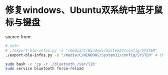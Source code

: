# 修复windows、Ubuntu双系统中蓝牙鼠标与键盘

source from: 

```bash
# note 
# ./export-ble-infos.py -s "/media/C/Windows/System32/config/SYSTEM"
./export-ble-infos.py -s "/media/C/WINDOWS/System32/config/SYSTEM" # change your system path

sudo bash -c 'cp -r ./bluetooth /var/lib'
sudo service bluetooth force-reload
```
